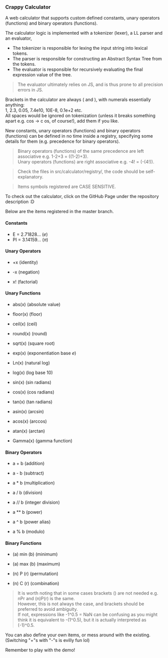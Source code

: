 ### Crappy Calculator

A web calculator that supports custom defined
constants, unary operators (functions) and binary operators (functions).

The calculator logic is implemented with a tokenizer (lexer), a LL parser and an evaluator,

- The tokenizer is responsible for lexing the input string into lexical tokens.
- The parser is responsible for constructing an Abstract Syntax Tree from the tokens.
- The evaluator is responsible for recursively evaluating the final expression value of the tree.

> The evaluator ultimately relies on JS,
> and is thus prone to all precision errors in JS.

Brackets in the calculator are always ( and ),
with numerals essentially anything:  
1, 2.3, 0.05, 7.4e10, 10E-8, 0.1e+2 etc.  
All spaces would be ignored on tokenization (unless it breaks something apart e.g. cos → c os, of course!), add them if you like.

New constants, unary operators (functions) and binary operators (functions)
can be defined in no time inside a registry, specifying some details for them
(e.g. precedence for binary operators).

> Binary operators (functions) of the same precedence are left associative
> e.g. 1-2+3 = ((1-2)+3).  
> Unary operators (functions) are right associative
> e.g. -4! = (-(4!)).

> Check the files in src/calculator/registry/, the code should be self-explanatory.

> Items symbols registered are CASE SENSITIVE.

To check out the calculator, click on the GitHub Page under the repository description :D

Below are the items registered in the master branch.

#### Constants

- E = 2.71828... ($e$)
- PI = 3.14159... ($\pi$)

#### Unary Operators

- \+x (identity)
- \-x (negation)

- x! (factorial)

#### Unary Functions

- abs(x) (absolute value)

- floor(x) (floor)
- ceil(x) (ceil)
- round(x) (round)

- sqrt(x) (square root)
- exp(x) (exponentiation base $e$)
- Ln(x) (natural log)
- log(x) (log base 10)

- sin(x) (sin radians)
- cos(x) (cos radians)
- tan(x) (tan radians)
- asin(x) (arcsin)
- acos(x) (arccos)
- atan(x) (arctan)

- Gamma(x) (gamma function)

#### Binary Operators

- a \+ b (addition)
- a \- b (subtract)
- a \* b (multiplication)
- a / b (division)
- a // b (integer division)

- a ** b (power)
- a ^ b (power alias)
- a % b (modulo)

#### Binary Functions

- (a) min (b) (minimum)
- (a) max (b) (maximum)

- (n) P (r) (permutation)
- (n) C (r) (combination)

> It is worth noting that in some cases brackets () are not needed e.g. nPr and (n)P(r) is the same.  
> However, this is not always the case, and brackets should be preferred to avoid ambiguity.  
> If not, expressions like -1^0.5 = NaN can be confusing as you might think it is equivalent to -(1^0.5),
> but it is actually interpreted as (-1)^0.5.

You can also define your own items, or mess around with the existing.
(Switching "+"s with "-"s is evilly fun lol)

Remember to play with the demo!
